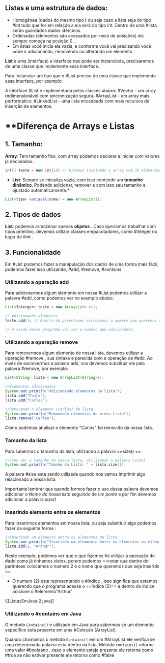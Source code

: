 ## Listas e uma estrutura de dados: 
* Homogênea (dados do mesmo tipo ) ou seja caso a lista seja do tipo #int tudo que for em relação a ela será do tipo int. Dentro de uma #lista serão guardados  dados idênticos. 
* Ordenadas (elementos são acessados por meio de posições) ela sempre começa na posição 0 .
* Em listas você inicia ela vazia, e conforme você vai precisando você pode ir adicionando, removendo ou alterando um elemento.

**List** e uma (interface) a interface nao pode ser instanciada, precisaremos de uma classe  que implemente essa interface.

Para instanciar um tipo que e #List preciso de uma classe que implemente essa interface, por exemplo: 

A interface #List e implementada pelas classes abaixo:
#Vector - um array redimensionável com sincronização segura.
#ArrayList - um array mais performático.
#LinkedList - uma lista encadeada com mais recursos de inserção de elementos.

# **Diferença de Arrays e Listas 

## 1. Tamanho:
**Array**: Tem tamanho fixo, com array podemos declarar e iniciar com valores ja declarados.
```Java 
int[] teste = new int[10] // Estamos iniciando o array com 10 elementos.
```
* **List**: Sempre se inicializa vazia, com isso contendo um **tamanho dinâmico**. Podendo adicionar, remover  e com isso seu tamanho e ajustado automaticamente.*
```Java 
List<tipo> variavel(nome) = new ArrayList();
```

## 2. Tipos de dados
**List**: podemos armazenar apenas  **objetos** . Caso queiramos trabalhar com tipos primitivo, devemos utilizar classes empacotadores, como #Integer no lugar de #int .

## 3. Funcionalidade 
Em #List podemos fazer a manipulação dos dados de uma forma mais fácil, podemos fazer isso utilizando, #add, #remove, #contains 

### Utilizando a operação **add** 
Para adicionarmos algum elemento em nossa #List podemos utilizar a palavra #add, como podemos ver no exemplo abaixo: 
```Java 
List<Interger> teste = new ArrayList< >();

// Adicionando elementos 
teste.add(); // Dentro do parenteses escrevemos o numero que queremos adicionar.

// A saida desse programa vai ser o numero que adicionamos. 
```

### Utilizando a operação **remove** 
Para removermos algum elemento de nossa lista, devemos utilizar a operação #remove , sua sintaxe e parecida com a operação de #add. Ao invés de escrevermos a palavra add, nos devemos substituir ela pela palavra #remove,  por exemplo: 
```Java 
List<String> lista = new ArrayList<String>();

//Elementos adicionados
System.out.println("Adicionando elementos na lista");  
lista.add("Paulo");  
lista.add("Carlos");

//Removendo o elemento (Carlos) da lista.  
System.out.println("Removendo elementos da minha lista");  
lista.remove("Carlos");  
```
Como podemos analisar o elemento "Carlos" foi removido da nossa lista. 
### Tamanho da **lista** 
Para sabermos o tamanho da lista, utilizando a palavra ==size() ==
```Java 
//Como ver o tamanho da nossa lista, utilizando a palavra (size)
System.out.println("Tamnho da Lista: " + lista.size());
```
A palavra #sise esta sendo utilizada quando nos vamos imprimir algo relacionado a nossa lista.

Importante lembrar que quando formos fazer o uso dessa palavra devemos adicionar o *Nome da nossa lista* seguindo de um *ponto* e por fim devemos adicionar a palavra *size()* 

### Inserindo elemento entre os elementos
Para inserirmos elementos em nossa lista, ou seja substituir algo podemos fazer da seguinte forma : 
```Java 
//Inserindo um elemento entre os elementos da lista.  
System.out.println("Inserindo um elemmento entre os elementos da minha lista: ");  
lista.add(2, "Arthur");
```
Neste exemplo, podemos ver que o que fizemos foi utilizar a operação de #add como já tínhamos vistos, porem podemos ==notar que dentro do parêntese colocamos o numero 2 e o nome que queremos que seja inserido ==

* O numero (2) esta representando o #índice , isso significa que estamos querendo que o programa acesse o ==índice (2)== e dentro do índice adicione o #elemento"Arthur" 

![[ListasEmJava 2.java]]

### Utilizando o #contains  em Java 

O metodo `Contains()` e utilizado em Java para sabermos se um elemento especifico esta presente em uma #Coleção (ArrayList)

Quando chamamos o método `Contains()` em um #ArrayList ele verifica se uma determinada palavra esta dentro da lista. Método `contains()` retorna uma valor #booleano , caso o elemento esteja presente ele retorna como #true se não estiver presente ele retorna como #false 

